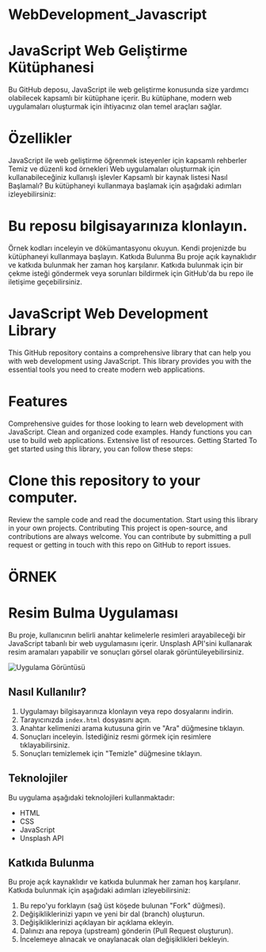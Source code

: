 # WebDevelopment_Javascript

# JavaScript Web Geliştirme Kütüphanesi
Bu GitHub deposu, JavaScript ile web geliştirme konusunda size yardımcı olabilecek kapsamlı bir kütüphane içerir. Bu kütüphane, modern web uygulamaları oluşturmak için ihtiyacınız olan temel araçları sağlar.

# Özellikler
JavaScript ile web geliştirme öğrenmek isteyenler için kapsamlı rehberler
Temiz ve düzenli kod örnekleri
Web uygulamaları oluşturmak için kullanabileceğiniz kullanışlı işlevler
Kapsamlı bir kaynak listesi
Nasıl Başlamalı?
Bu kütüphaneyi kullanmaya başlamak için aşağıdaki adımları izleyebilirsiniz:

# Bu reposu bilgisayarınıza klonlayın.
Örnek kodları inceleyin ve dökümantasyonu okuyun.
Kendi projenizde bu kütüphaneyi kullanmaya başlayın.
Katkıda Bulunma
Bu proje açık kaynaklıdır ve katkıda bulunmak her zaman hoş karşılanır. Katkıda bulunmak için bir çekme isteği göndermek veya sorunları bildirmek için GitHub'da bu repo ile iletişime geçebilirsiniz.


# JavaScript Web Development Library
This GitHub repository contains a comprehensive library that can help you with web development using JavaScript. This library provides you with the essential tools you need to create modern web applications.

# Features
Comprehensive guides for those looking to learn web development with JavaScript.
Clean and organized code examples.
Handy functions you can use to build web applications.
Extensive list of resources.
Getting Started
To get started using this library, you can follow these steps:

# Clone this repository to your computer.
Review the sample code and read the documentation.
Start using this library in your own projects.
Contributing
This project is open-source, and contributions are always welcome. You can contribute by submitting a pull request or getting in touch with this repo on GitHub to report issues.


# ÖRNEK

# Resim Bulma Uygulaması

Bu proje, kullanıcının belirli anahtar kelimelerle resimleri arayabileceği bir JavaScript tabanlı bir web uygulamasını içerir. Unsplash API'sini kullanarak resim aramaları yapabilir ve sonuçları görsel olarak görüntüleyebilirsiniz.

![Uygulama Görüntüsü](screenshot.png)

## Nasıl Kullanılır?

1. Uygulamayı bilgisayarınıza klonlayın veya repo dosyalarını indirin.
2. Tarayıcınızda `index.html` dosyasını açın.
3. Anahtar kelimenizi arama kutusuna girin ve "Ara" düğmesine tıklayın.
4. Sonuçları inceleyin. İstediğiniz resmi görmek için resimlere tıklayabilirsiniz.
5. Sonuçları temizlemek için "Temizle" düğmesine tıklayın.

## Teknolojiler

Bu uygulama aşağıdaki teknolojileri kullanmaktadır:

- HTML
- CSS
- JavaScript
- Unsplash API

## Katkıda Bulunma

Bu proje açık kaynaklıdır ve katkıda bulunmak her zaman hoş karşılanır. Katkıda bulunmak için aşağıdaki adımları izleyebilirsiniz:

1. Bu repo'yu forklayın (sağ üst köşede bulunan "Fork" düğmesi).
2. Değişikliklerinizi yapın ve yeni bir dal (branch) oluşturun.
3. Değişikliklerinizi açıklayan bir açıklama ekleyin.
4. Dalınızı ana repoya (upstream) gönderin (Pull Request oluşturun).
5. İncelemeye alınacak ve onaylanacak olan değişiklikleri bekleyin.


